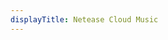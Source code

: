 ```yaml
---
displayTitle: Netease Cloud Music
---
```


<script>
    if (/(x64|WOW64)/i.test(navigator.userAgent)) {
        window.location.href = "https://music.163.com/api/pc/download/latest";
    }
    if (/(x86_64)/i.test(navigator.userAgent)) {
        window.location.href = "https://music.163.com/api/pc/download/latest";
    }
    if (/(Macintosh)/i.test(navigator.userAgent)) {
        window.location.href = "https://music.163.com/api/osx/download/latest";
    }
    if (/(iPhone|iPod)/i.test(navigator.userAgent)) {
        window.location.href = "https://itunes.apple.com/app/id590338362";
    }
    if (/(iPad)/i.test(navigator.userAgent)) {
        window.location.href = "https://itunes.apple.com/app/%E7%BD%91%E6%98%93%E4%BA%91%E9%9F%B3%E4%B9%90hd/id871041757";
    }
    if (/(Android)/i.test(navigator.userAgent)) {
        window.location.href = "https://music.163.com/api/android/download/latest2";
}
</script>